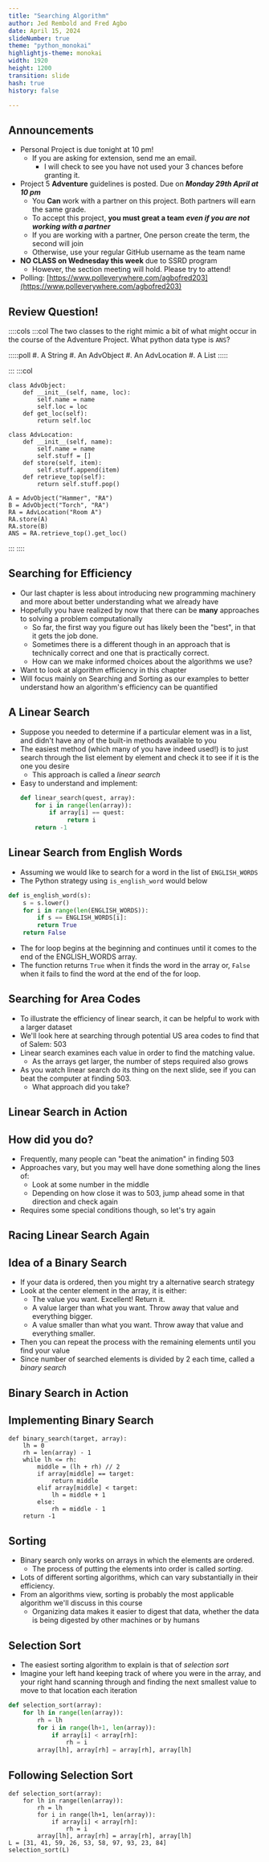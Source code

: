 ```yaml
---
title: "Searching Algorithm"
author: Jed Rembold and Fred Agbo
date: April 15, 2024
slideNumber: true
theme: "python_monokai"
highlightjs-theme: monokai
width: 1920
height: 1200
transition: slide
hash: true
history: false

---
```


## Announcements
- Personal Project is due tonight at 10 pm!
	- If you are asking for extension, send me an email. 
		- I will check to see you have not used your 3 chances before granting it.
- Project 5 __Adventure__ guidelines is posted. Due on ***Monday 29th April at 10 pm*** 
	- You __Can__ work with a partner on this project. Both partners will earn the same grade. 
	- To accept this project, __you must great a team__ ***even if you are not working with a partner***
	- If you are working with a partner, One person create the term, the second will join 
	- Otherwise, use your regular GitHub username as the team name
- __NO CLASS on Wednesday this week__ due to SSRD program 
	- However, the section meeting will hold. Please try to attend!
- Polling: [https://www.polleverywhere.com/agbofred203](https://www.polleverywhere.com/agbofred203)


## Review Question!

::::cols
:::col
The two classes to the right mimic a bit of what might occur in the course of the Adventure Project. What python data type is `ANS`?

:::::poll
#. A String
#. An AdvObject
#. An AdvLocation
#. A List
:::::


:::
:::col


```{.python style='max-height:1000px; font-size:.6em;'}
class AdvObject:
	def __init__(self, name, loc):
		self.name = name
		self.loc = loc
	def get_loc(self):
		return self.loc

class AdvLocation:
	def __init__(self, name):
		self.name = name
		self.stuff = []
	def store(self, item):
		self.stuff.append(item)
	def retrieve_top(self):
		return self.stuff.pop()

A = AdvObject("Hammer", "RA")
B = AdvObject("Torch", "RA")
RA = AdvLocation("Room A")
RA.store(A)
RA.store(B)
ANS = RA.retrieve_top().get_loc()
```
:::
::::

<!--
## Abstract Data Types
- Many object types have some aspect of storing information as their primary purpose
- Types that are instead defined largely by their behavior are called _abstract data types_ or _ADT_ s which have the following advantages
	- Simplicity. The internal representation is hidden from the client
	- Flexibility. If the internal representation needs to be changed by the programmer, they can do so without breaking outside compatibility
	- Security. Keeping the internal representation away from clients; prevents clients from directly altering values that may cause the type to behave unexpectedly
- Want to start to focus on how we can bring all these ideas together to define our own abstract types


## Token ADT
-  Think of ADT's as a data type which helps to fulfill a particular objective or behavioral goal
	- They are little machines, packaged up inside a class
- Thinking back to our Pig Latin translation program:
	- `word_to_pig_latin` took a single word and translated into Pig Latin
	- To translate an entire sentence, we would need code to break the sentence up into individual words, which we could then pass into `word_to_pig_latin`
- The latter is an example of something that comes up often in computer science: breaking a larger thing into particular smaller chunks
	- These "chunks" can really be anything, so the more general term computer scientists use is a _token_

## A Token Scanner
- A class that plucked out individual tokens might be called a _token scanner_
- What would a client want from a token scanner?
	- A way to pass in the necessary input
	- A way to retrieve the next individual token
	- A way to know when there are no more tokens
	- Maybe a way to tailor what tokens are desired
- These requirements help inform what methods should be incorporated into a token scanner class!
	- Still need to determine what internal attributes or method might be needed

## Token Scanner Design
- Frequently, specific wants or objectives make for good methods to include in the token scanner
- Chapter 10 includes an example of a common implementation
- Exports 4 main methods:
	#. `scanner.set_input(str)`
	    - Sets the input of the token scanner to the specified string or input stream
	#. `scanner.next_token()`
		- Returns the next token from the stream, or `""` at the end
	#. `scanner.has_more_tokens`
		- Returns `True` if more tokens exist, `False` otherwise
	#. `scanner.ignore_whitespace()`
		- Customization option which tells the scanner to ignore whitespace characters

## Token Scanner Code
```{.python style='max-height:900px; font-size:.6em; font-spacing:2em;' data-line-numbers='7-46|54-59|63-69|71-86|88-94|96-100|104-109'}
# File: tokenscanner.py

"""
This file implements a simple version of a token scanner class.
"""

# A token scanner is an abstract data type that divides a string into
# individual tokens, which are strings of consecutive characters that
# form logical units.  This simplified version recognizes two token types:
#
#   1. A string of consecutive letters and digits
#   2. A single character string
#
# To use this class, you must first create a TokenScanner instance by
# calling its constructor:
#
#     scanner = TokenScanner()
#
# The next step is to call the set_input method to specify the string
# from which tokens are read, as follows:
#
#     scanner.set_input(s)
#
# Once you have initialized the scanner, you can retrieve the next token
# by calling
#
#    token = scanner.next_token()
#
# To determine whether any tokens remain to be read, you can either
# call the predicate method scanner.has_more_tokens() or check to see
# whether next_token returns the empty string.
#
# The following code fragment serves as a pattern for processing each
# token in the string stored in the variable source:
#
#     scanner = TokenScanner(source)
#     while scanner.has_more_tokens():
#         token = scanner.next_token()
#         . . . code to process the token . . .
#
# By default, the TokenScanner class treats whitespace characters
# as operators and returns them as single-character tokens.  You
# can set the token scanner to ignore whitespace characters by
# making the following call:
#
#     scanner.ignore_whitespace()

class TokenScanner:

    """This class implements a simple token scanner."""

# Constructor

    def __init__(self, source=""):
        """
        Creates a new TokenScanner object that scans the specified string.
        """
        self.set_input(source)
        self._ignore_whitespace_flag = False

# Public methods

    def set_input(self, source):
        """
        Resets the input so that it comes from source.
        """
        self._source = source
        self._nch = len(source)
        self._cp = 0

    def next_token(self):
        """
        Returns the next token from this scanner.  If called when no
        tokens are available, next_token returns the empty string.
        """
        if self._ignore_whitespace_flag:
            self._skip_whitespace()
        if self._cp == self._nch:
            return ""
        token = self._source[self._cp]
        self._cp += 1
        if token.isalnum():
            while self._cp < self._nch and self._source[self._cp].isalnum():
                token += self._source[self._cp]
                self._cp += 1
        return token

    def has_more_tokens(self):
        """
        Returns True if there are more tokens for this scanner to read.
        """
        if self._ignore_whitespace_flag:
            self._skip_whitespace()
        return self._cp < self._nch

    def ignore_whitespace(self):
        """
        Tells the scanner to ignore whitespace characters.
        """
        self._ignore_whitespace_flag = True

# Private methods

    def _skip_whitespace(self):
        """
        Skips over any whitespace characters before the next token.
        """
        while self._cp < self._nch and self._source[self._cp].isspace():
            self._cp += 1
```

## Using `TokenScanner`
- Need to initialize the token scanner object
- Generally keep looping as long as there are still tokens
	- Each iteration, get the latest token and then do something with it


## Using `TokenScanner` in `PigLatin`
```{.python style='max-height:900px'}
from tokenscanner import TokenScanner

def to_pig_latin(text):
	translation = ""
	scanner = TokenScanner()
	scanner.set_input(text)
	while scanner.has_more_tokens():
		token = scanner.next_token()
		if token.isalpha():
			token = word_to_pig_latin(token)
		translation += token
	return translation
```
-->
## Searching for Efficiency
- Our last chapter is less about introducing new programming machinery and more about better understanding what we already have
- Hopefully you have realized by now that there can be **many** approaches to solving a problem computationally
	- So far, the first way you figure out has likely been the "best", in that it gets the job done.
	- Sometimes there is a different though in an approach that is technically correct and one that is practically correct.
	- How can we make informed choices about the algorithms we use?
- Want to look at algorithm efficiency in this chapter
- Will focus mainly on Searching and Sorting as our examples to better understand how an algorithm's efficiency can be quantified


## A Linear Search
- Suppose you needed to determine if a particular element was in a list, and didn't have any of the built-in methods available to you
- The easiest method (which many of you have indeed used!) is to just search through the list element by element and check it to see if it is the one you desire
	- This approach is called a _linear search_
- Easy to understand and implement:
  ```python
  def linear_search(quest, array):
  	  for i in range(len(array)):
  		  if array[i] == quest:
  			   return i
  	  return -1
  ```


## Linear Search from English Words 
- Assuming we would like to search for a word in the list of `ENGLISH_WORDS`
- The Python strategy using `is_english_word` would below
```python
def is_english_word(s):
	s = s.lower()
 	for i in range(len(ENGLISH_WORDS)):
 		if s == ENGLISH_WORDS[i]:
 		return True
 	return False
```
- The for loop begins at the beginning and continues until it comes to the end of the ENGLISH_WORDS array. 
- The function returns `True` when it finds the word in the array or, `False` when it fails to find the word at the end of the for loop.


## Searching for Area Codes
- To illustrate the efficiency of linear search, it can be helpful to work with a larger dataset
- We'll look here at searching through potential US area codes to find that of Salem: 503
- Linear search examines each value in order to find the matching value. 
	- As the arrays get larger, the number of steps required also grows
- As you watch linear search do its thing on the next slide, see if you can beat the computer at finding 503. 
	- What approach did you take?

## Linear Search in Action
<div class="fig-container" data-file="../images/d3/LinearSearch.html" data-style="width:100%; display:inline;" data-scroll="no"></div>


## How did you do?
- Frequently, many people can "beat the animation" in finding 503
- Approaches vary, but you may well have done something along the lines of:
	- Look at some number in the middle
	- Depending on how close it was to 503, jump ahead some in that direction and check again
- Requires some special conditions though, so let's try again

## Racing Linear Search Again
<div class="fig-container" data-file="../images/d3/LinearSearch_v2.html" data-style="width:100%; display:inline;" data-scroll="no"></div>


## Idea of a Binary Search
- If your data is ordered, then you might try a alternative search strategy
- Look at the center element in the array, it is either:
	- The value you want. Excellent! Return it.
	- A value larger than what you want. Throw away that value and everything bigger.
	- A value smaller than what you want. Throw away that value and everything smaller.
- Then you can repeat the process with the remaining elements until you find your value
- Since number of searched elements is divided by 2 each time, called a _binary search_


## Binary Search in Action
<div class="fig-container" data-file="../images/d3/BinarySearch.html" data-style="width:100%; display:inline;" data-scroll="no"></div>


## Implementing Binary Search
```{.python style="max-height:900px"}
def binary_search(target, array):
	lh = 0
	rh = len(array) - 1
	while lh <= rh:
		middle = (lh + rh) // 2
		if array[middle] == target:
			return middle
		elif array[middle] < target:
			lh = middle + 1
		else:
			rh = middle - 1
	return -1
```
## Sorting
- Binary search only works on arrays in which the elements are ordered.
	- The process of putting the elements into order is called _sorting_.
- Lots of different sorting algorithms, which can vary substantially in their efficiency.
- From an algorithms view, sorting is probably the most applicable algorithm we'll discuss in this course
	- Organizing data makes it easier to digest that data, whether the data is being digested by other machines or by humans


## Selection Sort
- The easiest sorting algorithm to explain is that of _selection sort_
- Imagine your left hand keeping track of where you were in the array, and your right hand scanning through and finding the next smallest value to move to that location each iteration

```python
def selection_sort(array):
	for lh in range(len(array)):
		rh = lh
		for i in range(lh+1, len(array)):
			if array[i] < array[rh]:
				rh = i
		array[lh], array[rh] = array[rh], array[lh]
```

## Following Selection Sort
```{.python data-line-numbers='1-9|2|3|4|5|4|5|4|5|6|4|5|4|5|4|5|4|5|4|5|6|4|4|7|2|3|4|1-9'}
def selection_sort(array):
	for lh in range(len(array)):
		rh = lh
		for i in range(lh+1, len(array)):
			if array[i] < array[rh]:
				rh = i
		array[lh], array[rh] = array[rh], array[lh]
L = [31, 41, 59, 26, 53, 58, 97, 93, 23, 84]
selection_sort(L)
```

<div class="fig-container" data-file="../images/d3/SelectionSort.html" data-scroll="no", data-style="width:90%; display:inline;"></div>

